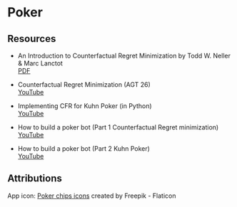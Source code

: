 # Poker

## Resources

- An Introduction to Counterfactual Regret Minimization by Todd W. Neller & Marc Lanctot  
  [PDF](http://modelai.gettysburg.edu/2013/cfr/cfr.pdf)

- Counterfactual Regret Minimization (AGT 26)  
  [YouTube](https://www.youtube.com/watch?v=ygDt_AumPr0&t=391s)

- Implementing CFR for Kuhn Poker (in Python)  
  [YouTube](https://www.youtube.com/watch?v=NE7V8e77vg4)

- How to build a poker bot (Part 1 Counterfactual Regret minimization)  
  [YouTube](https://www.youtube.com/watch?v=Wa-fRIBGZZI&list=PLoQ2rCmr5jLhPkzClcgRHyz5iLldf-5l3&index=1)

- How to build a poker bot (Part 2 Kuhn Poker)  
  [YouTube](https://www.youtube.com/watch?v=Qz3kSJv_9mE&list=PLoQ2rCmr5jLhPkzClcgRHyz5iLldf-5l3&index=3)

## Attributions
App icon: [Poker chips icons](https://www.flaticon.com/free-icons/poker-chips) created by Freepik - Flaticon
